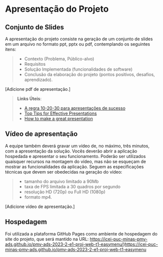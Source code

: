 # Apresentação do Projeto

## Conjunto de Slides

A apresentação do projeto consiste na geração de um conjunto de slides em um arquivo no formato ppt, pptx ou pdf, contemplando os seguintes itens:

> - Contexto (Problema, Público-alvo)
> - Requisitos
> - Solução Implementada (funcionalidades de software)
> - Conclusão da elaboração do projeto (pontos positivos, desafios, aprendizado).

[Adicione pdf de apresentação.]

> **Links Úteis**:
> - [A regra 10-20-30 para apresentações de sucesso](https://revistapegn.globo.com/Noticias/noticia/2014/07/regra-10-20-30-para-apresentacoes-de-sucesso.html)
> - [Top Tips for Effective Presentations](https://www.skillsyouneed.com/present/presentation-tips.html)
> - [How to make a great presentation](https://www.ted.com/playlists/574/how_to_make_a_great_presentation)

## Vídeo de apresentação

A equipe também deverá gravar um vídeo de, no máximo, três minutos, com a apresentação da solução. Vocês deverão abrir a aplicação hospedada e apresentar o seu funcionamento.  Poderão ser utilizados quaisquer recursos na montagem do vídeo, mas não se esqueçam de mostrar as funcionalidades da aplicação. Seguem as especificações técnicas que devem ser obedecidas na geração do vídeo:

> - tamanho do arquivo limitado a 90Mb
> - taxa de FPS limitada a 30 quadros por segundo
> - resolução HD (720p) ou Full HD (1080p)
> - formato mp4.

[Adicione vídeo de apresentação.]

## Hospedagem

Foi utilizada a plataforma GitHub Pages como ambiente de hospedagem do site do projeto, que será mantido na URL: https://icei-puc-minas-pmv-ads.github.io/pmv-ads-2023-2-e1-proj-web-t1-easymenu/)https://icei-puc-minas-pmv-ads.github.io/pmv-ads-2023-2-e1-proj-web-t1-easymenu
